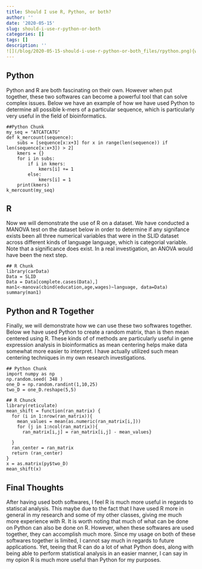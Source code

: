 ```yaml
---
title: Should I use R, Python, or both?
author: ''
date: '2020-05-15'
slug: should-i-use-r-python-or-both
categories: []
tags: []
description: ''
![](/blog/2020-05-15-should-i-use-r-python-or-both_files/rpython.png){width=350px height=200px}
---
```




## Python
Python and R are both fascinating on their own. However when put together, these two softwares can become a powerful tool that can solve complex issues.  Below we have an example of how we have used Python to determine all possible k-mers of a particular sequence, which is particularly very useful in the field of bioinformatics.
```{python}
##Python Chunk
my_seq = "ATCATCATG"
def k_mercount(sequence):
    subs = [sequence[x:x+3] for x in range(len(sequence)) if len(sequence[x:x+3]) > 2]
    kmers = {}
    for i in subs:
        if i in kmers:
            kmers[i] += 1
        else:
            kmers[i] = 1
    print(kmers)
k_mercount(my_seq)
```
## R
Now we will demonstrate the use of R on a dataset. We have conducted a MANOVA test on the dataset below in order to determine if any signifance exists been all three numerical variables that were in the SLID dataset across different kinds of language language, which is categorial variable. Note that a significance does exist. In a real investigation, an ANOVA would have been the next step.
```{R}
## R Chunk
library(carData)
Data = SLID
Data = Data[complete.cases(Data),]
man1<-manova(cbind(education,age,wages)~language, data=Data)
summary(man1)

```

## Python and R Together
Finally, we will demonstrate how we can use these two softwares together. Below we have used Python to create a random matrix, than is then mean centered using R. These kinds of of methods are particularly useful in gene expression analysis in bioinformatics as mean centering helps make data somewhat more easier to interpret. I have actually utilized such mean centering techniques in my own research investigations.

```{python}
## Python Chunk
import numpy as np
np.random.seed( 348 )
one_D = np.random.randint(1,10,25)
two_D = one_D.reshape(5,5)
```

```{R}
## R Chunck
library(reticulate)
mean_shift = function(ran_matrix) {
  for (i in 1:nrow(ran_matrix)){
    mean_values = mean(as.numeric(ran_matrix[i,]))
    for (j in 1:ncol(ran_matrix)){
      ran_matrix[i,j] = ran_matrix[i,j] - mean_values}
    
  }
  ran_center = ran_matrix
  return (ran_center)
}
x = as.matrix(py$two_D)
mean_shift(x)
```

## Final Thoughts
After having used both softwares, I feel R is much more useful in regards to statiscal analysis. This maybe due to the fact that I have used R more in general in my research and some of my other classes, giving me much more experience with R. It is worth noting that much of what can be done on Python can also be done on R. However, when these softwares are used together, they can accomplish much more. Since my usage on both of these softwares together is limited, I cannot say much in regards to future applications. Yet, teeing that R can do a lot of what Python does, along with being able to perform statistical analysis in an easier manner, I can say in my opion R is much more useful than Python for my purposes. 